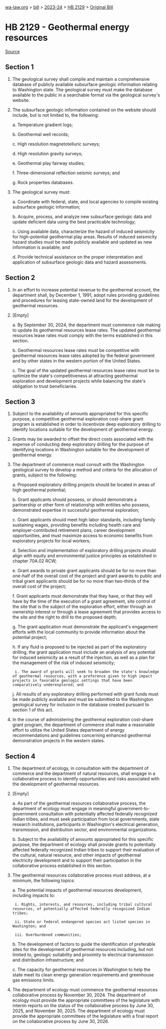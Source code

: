 [wa-law.org](/) > [bill](/bill/) > [2023-24](/bill/2023-24/) > [HB 2129](/bill/2023-24/hb/2129/) > [Original Bill](/bill/2023-24/hb/2129/1/)

# HB 2129 - Geothermal energy resources

[Source](http://lawfilesext.leg.wa.gov/biennium/2023-24/Pdf/Bills/House%20Bills/2129.pdf)

## Section 1
1. The geological survey shall compile and maintain a comprehensive database of publicly available subsurface geologic information relating to Washington state. The geological survey must make the database available to the public in a searchable format via the geological survey's website.

2. The subsurface geologic information contained on the website should include, but is not limited to, the following:

    a. Temperature gradient logs;

    b. Geothermal well records;

    c. High resolution magnetotelluric surveys;

    d. High resolution gravity surveys;

    e. Geothermal play fairway studies;

    f. Three-dimensional reflection seismic surveys; and

    g. Rock properties databases.

3. The geological survey must:

    a. Coordinate with federal, state, and local agencies to compile existing subsurface geologic information;

    b. Acquire, process, and analyze new subsurface geologic data and update deficient data using the best practicable technology;

    c. Using available data, characterize the hazard of induced seismicity for high-potential geothermal play areas. Results of induced seismicity hazard studies must be made publicly available and updated as new information is available; and

    d. Provide technical assistance on the proper interpretation and application of subsurface geologic data and hazard assessments.

## Section 2
1. In an effort to increase potential revenue to the geothermal account, the department shall, by December 1, 1991, adopt rules providing guidelines and procedures for leasing state-owned land for the development of geothermal resources.

2. [Empty]

    a. By September 30, 2024, the department must commence rule making to update its geothermal resources lease rates. The updated geothermal resources lease rates must comply with the terms established in this section.

    b. Geothermal resources lease rates must be competitive with geothermal resources lease rates adopted by the federal government and by other states in the western portion of the United States.

    c. The goal of the updated geothermal resources lease rates must be to optimize the state's competitiveness at attracting geothermal exploration and development projects while balancing the state's obligation to trust beneficiaries.

## Section 3
1. Subject to the availability of amounts appropriated for this specific purpose, a competitive geothermal exploration cost-share grant program is established in order to incentivize deep exploratory drilling to identify locations suitable for the development of geothermal energy.

2. Grants may be awarded to offset the direct costs associated with the expense of conducting deep exploratory drilling for the purpose of identifying locations in Washington suitable for the development of geothermal energy.

3. The department of commerce must consult with the Washington geological survey to develop a method and criteria for the allocation of grants, subject to the following:

    a. Proposed exploratory drilling projects should be located in areas of high geothermal potential;

    b. Grant applicants should possess, or should demonstrate a partnership or other form of relationship with entities who possess, demonstrated expertise in successful geothermal exploration;

    c. Grant applicants should meet high labor standards, including family sustaining wages, providing benefits including health care and employer-contributed retirement plans, career development opportunities, and must maximize access to economic benefits from exploratory projects for local workers;

    d. Selection and implementation of exploratory drilling projects should align with equity and environmental justice principles as established in chapter 70A.02 RCW;

    e. Grant awards to private grant applicants should be for no more than one-half of the overall cost of the project and grant awards to public and tribal grant applicants should be for no more than two-thirds of the overall cost of the project;

    f. Grant applicants must demonstrate that they have, or that they will have by the time of the execution of a grant agreement, site control of the site that is the subject of the exploration effort, either through an ownership interest or through a lease agreement that provides access to the site and the right to drill to the proposed depth;

    g. The grant application must demonstrate the applicant's engagement efforts with the local community to provide information about the potential project;

    h. If any fluid is proposed to be injected as part of the exploratory drilling, the grant application must include an analysis of any potential for induced seismicity as a result of the injection, as well as a plan for the management of the risk of induced seismicity;

        i. The award of grants will seek to broaden the state's knowledge of geothermal resources, with a preference given to high impact projects in favorable geologic settings that have been comparatively underexplored; and

    j. All results of any exploratory drilling performed with grant funds must be made publicly available and must be submitted to the Washington geological survey for inclusion in the database created pursuant to section 1 of this act.

4. In the course of administering the geothermal exploration cost-share grant program, the department of commerce shall make a reasonable effort to utilize the United States department of energy recommendations and guidelines concerning enhanced geothermal demonstration projects in the western states.

## Section 4
1. The department of ecology, in consultation with the department of commerce and the department of natural resources, shall engage in a collaborative process to identify opportunities and risks associated with the development of geothermal resources.

2. [Empty]

    a. As part of the geothermal resources collaborative process, the department of ecology must engage in meaningful government-to-government consultation with potentially affected federally recognized Indian tribes, and must seek participation from local governments, state research institutions, participants in Washington's electrical generation, transmission, and distribution sector, and environmental organizations.

    b. Subject to the availability of amounts appropriated for this specific purpose, the department of ecology shall provide grants to potentially affected federally recognized Indian tribes to support their evaluation of the cultural, natural resource, and other impacts of geothermal electricity development and to support their participation in the collaborative process established in this section.

3. The geothermal resources collaborative process must address, at a minimum, the following topics:

    a. The potential impacts of geothermal resources development, including impacts to:

        i. Rights, interests, and resources, including tribal cultural resources, of potentially affected federally recognized Indian tribes;

        ii. State or federal endangered species act listed species in Washington; and

        iii. Overburdened communities;

    b. The development of factors to guide the identification of preferable sites for the development of geothermal resources including, but not limited to, geologic suitability and proximity to electrical transmission and distribution infrastructure; and

    c. The capacity for geothermal resources in Washington to help the state meet its clean energy generation requirements and greenhouse gas emissions limits.

4. The department of ecology must commence the geothermal resources collaborative process by November 30, 2024. The department of ecology must provide the appropriate committees of the legislature with interim reports on the status of the collaborative process by June 30, 2025, and November 30, 2025. The department of ecology must provide the appropriate committees of the legislature with a final report on the collaborative process by June 30, 2026.
